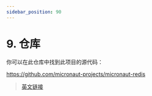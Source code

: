 ```yaml
---
sidebar_position: 90
---
```


# 9. 仓库

你可以在此仓库中找到此项目的源代码：

https://github.com/micronaut-projects/micronaut-redis

> [英文链接](https://micronaut-projects.github.io/micronaut-redis/5.3.2/guide/index.html#repository)
